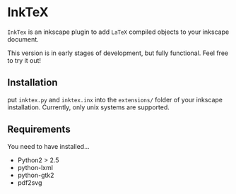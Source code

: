 # InkTeX

`InkTex` is an inkscape plugin to add `LaTeX` compiled objects to your
inkscape document.

This version is in early stages of development, but fully functional. Feel free
to try it out!

## Installation

put `inktex.py` and `inktex.inx` into the `extensions/` folder of your
inkscape installation. Currently, only unix systems are supported.

## Requirements

You need to have installed...

  * Python2 > 2.5
  * python-lxml
  * python-gtk2
  * pdf2svg

